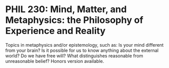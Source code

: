 # PHIL 230: Mind, Matter, and Metaphysics: the Philosophy of Experience and Reality

Topics in metaphysics and/or epistemology, such as: Is your mind different from your brain? Is it possible for us to know anything about the external world? Do we have free will? What distinguishes reasonable from unreasonable belief? Honors version available.